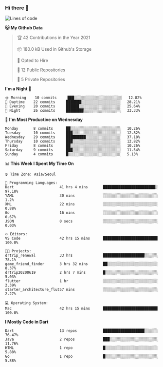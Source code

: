 ### Hi there 👋

<!--
**ska2519/ska2519** is a ✨ _special_ ✨ repository because its `README.md` (this file) appears on your GitHub profile.

Here are some ideas to get you started:

- 🔭 I’m currently working on ...
- 🌱 I’m currently learning ...
- 👯 I’m looking to collaborate on ...
- 🤔 I’m looking for help with ...
- 💬 Ask me about ...
- 📫 How to reach me: ...
- 😄 Pronouns: ...
- ⚡ Fun fact: ...
-->

<!--START_SECTION:waka-->
![Lines of code](https://img.shields.io/badge/From%20Hello%20World%20I%27ve%20Written-424686%20lines%20of%20code-blue)

**🐱 My Github Data** 

> 🏆 42 Contributions in the Year 2021
 > 
> 📦 180.0 kB Used in Github's Storage 
 > 
> 💼 Opted to Hire
 > 
> 📜 12 Public Repositories 
 > 
> 🔑 5 Private Repositories  
 > 
**I'm a Night 🦉** 

```text
🌞 Morning    10 commits     ███░░░░░░░░░░░░░░░░░░░░░░   12.82% 
🌆 Daytime    22 commits     ███████░░░░░░░░░░░░░░░░░░   28.21% 
🌃 Evening    20 commits     ██████░░░░░░░░░░░░░░░░░░░   25.64% 
🌙 Night      26 commits     ████████░░░░░░░░░░░░░░░░░   33.33%

```
📅 **I'm Most Productive on Wednesday** 

```text
Monday       8 commits      ██░░░░░░░░░░░░░░░░░░░░░░░   10.26% 
Tuesday      10 commits     ███░░░░░░░░░░░░░░░░░░░░░░   12.82% 
Wednesday    29 commits     █████████░░░░░░░░░░░░░░░░   37.18% 
Thursday     10 commits     ███░░░░░░░░░░░░░░░░░░░░░░   12.82% 
Friday       8 commits      ██░░░░░░░░░░░░░░░░░░░░░░░   10.26% 
Saturday     9 commits      ███░░░░░░░░░░░░░░░░░░░░░░   11.54% 
Sunday       4 commits      █░░░░░░░░░░░░░░░░░░░░░░░░   5.13%

```


📊 **This Week I Spent My Time On** 

```text
⌚︎ Time Zone: Asia/Seoul

💬 Programming Languages: 
Dart                     41 hrs 4 mins       ████████████████████████░   97.18% 
YAML                     30 mins             ░░░░░░░░░░░░░░░░░░░░░░░░░   1.2% 
XML                      22 mins             ░░░░░░░░░░░░░░░░░░░░░░░░░   0.88% 
Go                       16 mins             ░░░░░░░░░░░░░░░░░░░░░░░░░   0.67% 
JSON                     0 secs              ░░░░░░░░░░░░░░░░░░░░░░░░░   0.03%

🔥 Editors: 
VS Code                  42 hrs 15 mins      █████████████████████████   100.0%

🐱‍💻 Projects: 
drtrip_renewal           33 hrs              ███████████████████░░░░░░   78.1% 
game_friend_finder       3 hrs 32 mins       ██░░░░░░░░░░░░░░░░░░░░░░░   8.37% 
drtrip20200619           2 hrs 7 mins        █░░░░░░░░░░░░░░░░░░░░░░░░   5.03% 
flutter                  1 hr                ░░░░░░░░░░░░░░░░░░░░░░░░░   2.39% 
starter_architecture_flut57 mins             ░░░░░░░░░░░░░░░░░░░░░░░░░   2.27%

💻 Operating System: 
Mac                      42 hrs 15 mins      █████████████████████████   100.0%

```

**I Mostly Code in Dart** 

```text
Dart                     13 repos            ███████████████████░░░░░░   76.47% 
Java                     2 repos             ███░░░░░░░░░░░░░░░░░░░░░░   11.76% 
HTML                     1 repo              █░░░░░░░░░░░░░░░░░░░░░░░░   5.88% 
Go                       1 repo              █░░░░░░░░░░░░░░░░░░░░░░░░   5.88%

```



<!--END_SECTION:waka-->


